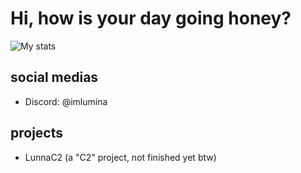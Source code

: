 # Hi, how is your day going honey?
![My stats](https://github-stats-alpha.vercel.app/api/?username=lunna-i3&cc=000000&tc=7759b5&ic=9c6bff&bc=402773)
## social medias
- Discord: @imlumina
## projects
- LunnaC2 (a "C2" project, not finished yet btw)
